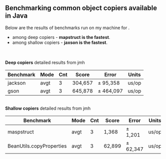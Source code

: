 ## Benchmarking common object copiers available in Java<br/>
Below are the results of benchmarks run on my machine for .<br/>
- among deep copiers - **mapstruct is the fastest**. <br/>
- among shallow copiers - **jaxson is the fastest**.<br/>
<br/><br/>

**Deep copiers** detailed results from jmh <br/>

| Benchmark | Mode | Cnt | Score   | Error     | Units |
|-----------|------|-----|---------|-----------|-------|
| jackson   | avgt | 3   | 304,657 | ± 95,358  | us/op |
| gson      | avgt | 3   | 645,878 | ± 464,097 | us/op |


<br/>**Shallow copiers** detailed results from jmh <br/>

| Benchmark                | Mode | Cnt | Score  | Error    | Units |
|--------------------------|------|-----|--------|----------|-------|
| maspstruct               | avgt | 3   | 1,368  | ± 1,201  | us/op |
| BeanUtils.copyProperties | avgt | 3   | 62,899 | ± 62,347 | us/op |




